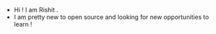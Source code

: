 -  Hi ! I am Rishit .
-  I am pretty new to open source and looking for new opportunities to learn !  

<!---
rishit-kadha/rishit-kadha is a ✨ special ✨ repository because its `README.md` (this file) appears on your GitHub profile.
You can click the Preview link to take a look at your changes.
--->
